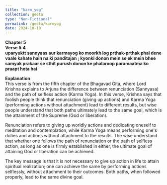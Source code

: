 ```yaml
---
title: "karm_yog"
collection: geeta
type: "Non-Fictional"
permalink: /geeta/karmyog
date: 2024-10-10
---
```


**Chapter 5**       
**Verse 5.4**    
**uparyuktt sannyaas aur karmayog ko moorkh log prthak-prthak phal dene vaale kahate hain na ki panditajan ; kyonki donon mein se ek mein bhee samyak prakaar se sthit purush donon ke phalaroop paramaatma ko praapt hota hai**       

**Explanation**     
This verse is from the fifth chapter of the Bhagavad Gita, where Lord Krishna explains to Arjuna the difference between renunciation (Sannyasa) and the path of selfless action (Karma Yoga). In this verse, Krishna says that foolish people think that renunciation (giving up actions) and Karma Yoga (performing actions without attachment) lead to different results, but wise people understand that both paths ultimately lead to the same goal, which is the attainment of the Supreme (God or liberation).

Renunciation refers to giving up worldly actions and dedicating oneself to meditation and contemplation, while Karma Yoga means performing one's duties and actions without attachment to the results. The wise understand that whether one follows the path of renunciation or the path of selfless action, as long as one is firmly established in either, the ultimate goal of attaining God or liberation can be achieved.

The key message is that it is not necessary to give up action in life to attain spiritual realization; one can achieve the same by performing actions selflessly, without attachment to their outcomes. Both paths, when followed properly, lead to the same divine goal.

